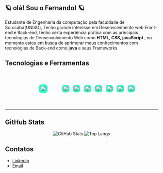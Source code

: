 ## 🪐 olá! Sou o Fernando! 🪐
Estudante de Engenharia da computação pela faculdade de Sorocaba(UNISO),
Tenho grande interesse em Desenvolvimento web Front-end e Back-end,
tenho certa experiência pratica com as principais tecnologias de 
Densenvolvimento Web como **HTML, CSS, javaScript** ,
no momento estou em busca de aprimorar meus conhecimentos 
com tecnologias de Back-end como **java** e seus Frameworks 

## Tecnologias e Ferramentas

<div align="center">
  <span style="background:#23fcca; padding:6px; border-radius:8px; display:inline-block; margin:40px; ">
    <img src="https://img.shields.io/badge/HTML5-001c16?style=for-the-badge&logo=html5&logoColor=%23E34F26" />
  </span>
  <span style="background:#23fcca; padding:4px; border-radius:8px; display:inline-block; margin:4px;">
    <img src="https://img.shields.io/badge/CSS3-001c16?style=for-the-badge&logo=css3&logoColor=%231572B6" />
  </span>
  <span style="background:#23fcca; padding:4px; border-radius:8px; display:inline-block; margin:4px;">
    <img src="https://img.shields.io/badge/JavaScript-001c16?style=for-the-badge&logo=javascript&logoColor=%23F7DF1E" />
  </span>
  <span style="background:#23fcca; padding:4px; border-radius:8px; display:inline-block; margin:4px;">
    <img src="https://img.shields.io/badge/Java-001c16?style=for-the-badge&logo=java&logoColor=%23f89820" />
  </span>
  <span style="background:#23fcca; padding:4px; border-radius:8px; display:inline-block; margin:4px;">
    <img src="https://img.shields.io/badge/SpringBoot-001c16?style=for-the-badge&logo=springboot&logoColor=%236DB33F" />
  </span>
  <span style="background:#23fcca; padding:4px; border-radius:8px; display:inline-block; margin:4px;">
    <img src="https://img.shields.io/badge/MySQL-001c16?style=for-the-badge&logo=mysql&logoColor=%234479A1" />
  </span>
  <span style="background:#23fcca; padding:4px; border-radius:8px; display:inline-block; margin:4px;">
    <img src="https://img.shields.io/badge/MongoDB-001c16?style=for-the-badge&logo=mongodb&logoColor=%2347A248" />
  </span>
  <span style="background:#23fcca; padding:4px; border-radius:8px; display:inline-block; margin:4px;">
    <img src="https://img.shields.io/badge/Node.js-001c16?style=for-the-badge&logo=nodedotjs&logoColor=%23339933" />
  </span>
</div>


---

## GitHub Stats
<div align="center">
  <img 
    src="https://github-readme-stats.vercel.app/api?username=Fernando204&show_icons=true&title_color=%2323fcca&text_color=FFFFFF&icon_color=%2323fcca&bg_color=001c16&border_color=%2323fcca" 
    alt="GitHub Stats"
  />
  <img 
    src="https://github-readme-stats.vercel.app/api/top-langs/?username=Fernando204&layout=compact&title_color=%2323fcca&text_color=FFFFFF&bg_color=001c16&border_color=%2323fcca" 
    alt="Top Langs"
  />
</div>

## Contatos

 - [Linkedin](https://www.linkedin.com/in/fernado-amorim/)
 - [Email](fernadotb2@gmail.com)
<!--
**Fernando204/Fernando204** is a ✨ _special_ ✨ repository because its `README.md` (this file) appears on your GitHub profile.

Here are some ideas to get you started:

- 🔭 I’m currently working on ...
- 🌱 I’m currently learning ...
- 👯 I’m looking to collaborate on ...
- 🤔 I’m looking for help with ...
- 💬 Ask me about ...
- 📫 How to reach me: ...
- 😄 Pronouns: ...
- ⚡ Fun fact: ...
-->
